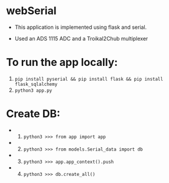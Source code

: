 # webSerial
* This application is implemented using flask and serial.

* Used an ADS 1115 ADC and a TroikaI2Chub multiplexer

# To run the app locally:
  1. `pip install pyserial && pip install flask && pip install flask_sqlalchemy`
  1. `python3 app.py`
  
# Create DB:
*	1.	`python3 >>> from app import app`
*	2.	`python3 >>> from models.Serial_data import db`
*	3.	`python3 >>> app.app_context().push`
*	4.	`python3 >>> db.create_all()`

